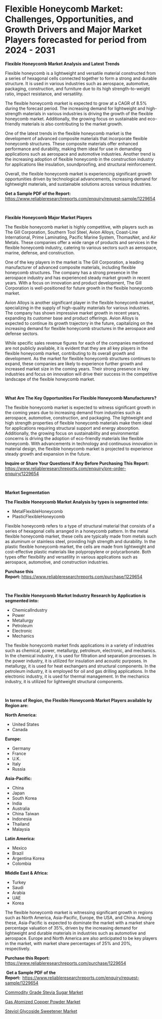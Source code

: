 <p><h1>Flexible Honeycomb Market: Challenges, Opportunities, and Growth Drivers and Major Market Players forecasted for period from 2024 - 2031</h1></p><p><strong>Flexible Honeycomb Market Analysis and Latest Trends</strong></p>
<p><p>Flexible honeycomb is a lightweight and versatile material constructed from a series of hexagonal cells connected together to form a strong and durable structure. It is used in various industries such as aerospace, automotive, packaging, construction, and furniture due to its high strength-to-weight ratio, impact resistance, and versatility.</p><p>The flexible honeycomb market is expected to grow at a CAGR of 8.5% during the forecast period. The increasing demand for lightweight and high-strength materials in various industries is driving the growth of the flexible honeycomb market. Additionally, the growing focus on sustainable and eco-friendly materials is also contributing to the market growth.</p><p>One of the latest trends in the flexible honeycomb market is the development of advanced composite materials that incorporate flexible honeycomb structures. These composite materials offer enhanced performance and durability, making them ideal for use in demanding applications such as aerospace and automotive industries. Another trend is the increasing adoption of flexible honeycomb in the construction industry for applications like insulation, soundproofing, and structural reinforcement.</p><p>Overall, the flexible honeycomb market is experiencing significant growth opportunities driven by technological advancements, increasing demand for lightweight materials, and sustainable solutions across various industries.</p></p>
<p><strong>Get a Sample PDF of the Report:&nbsp;</strong> <a href="https://www.reliableresearchreports.com/enquiry/request-sample/1229654">https://www.reliableresearchreports.com/enquiry/request-sample/1229654</a></p>
<p>&nbsp;</p>
<p><strong>Flexible Honeycomb Major Market Players</strong></p>
<p><p>The flexible honeycomb market is highly competitive, with players such as The Gill Corporation, Southern Tool Steel, Avion Alloys, Coast-Line International, Prime Laminating, Pacific Marine System, ThomasNet, and Air Metals. These companies offer a wide range of products and services in the flexible honeycomb industry, catering to various sectors such as aerospace, marine, defense, and construction.</p><p>One of the key players in the market is The Gill Corporation, a leading manufacturer of advanced composite materials, including flexible honeycomb structures. The company has a strong presence in the aerospace industry and has experienced steady market growth in recent years. With a focus on innovation and product development, The Gill Corporation is well-positioned for future growth in the flexible honeycomb market.</p><p>Avion Alloys is another significant player in the flexible honeycomb market, specializing in the supply of high-quality materials for various industries. The company has shown impressive market growth in recent years, expanding its customer base and product offerings. Avion Alloys is expected to continue its growth trajectory in the future, capitalizing on the increasing demand for flexible honeycomb structures in the aerospace and defense sectors.</p><p>While specific sales revenue figures for each of the companies mentioned are not publicly available, it is evident that they are all key players in the flexible honeycomb market, contributing to its overall growth and development. As the market for flexible honeycomb structures continues to expand, these companies are likely to experience further growth and increased market size in the coming years. Their strong presence in key industries and focus on innovation will drive their success in the competitive landscape of the flexible honeycomb market.</p></p>
<p>&nbsp;</p>
<p><strong>What Are The Key Opportunities For Flexible Honeycomb Manufacturers?</strong></p>
<p><p>The flexible honeycomb market is expected to witness significant growth in the coming years due to increasing demand from industries such as aerospace, automotive, construction, and packaging. The lightweight and high strength properties of flexible honeycomb materials make them ideal for applications requiring structural support and energy absorption. Additionally, the growing focus on sustainability and environmental concerns is driving the adoption of eco-friendly materials like flexible honeycomb. With advancements in technology and continuous innovation in material design, the flexible honeycomb market is projected to experience steady growth and expansion in the future.</p></p>
<p><strong>Inquire or Share Your Questions If Any Before Purchasing This Report:</strong> <a href="https://www.reliableresearchreports.com/enquiry/pre-order-enquiry/1229654">https://www.reliableresearchreports.com/enquiry/pre-order-enquiry/1229654</a></p>
<p>&nbsp;</p>
<p><strong>Market Segmentation</strong></p>
<p><strong>The Flexible Honeycomb Market Analysis by types is segmented into:</strong></p>
<p><ul><li>MetalFlexibleHoneycomb</li><li>PlasticFlexibleHoneycomb</li></ul></p>
<p><p>Flexible honeycomb refers to a type of structural material that consists of a series of hexagonal cells arranged in a honeycomb pattern. In the metal flexible honeycomb market, these cells are typically made from metals such as aluminum or stainless steel, providing high strength and durability. In the plastic flexible honeycomb market, the cells are made from lightweight and cost-effective plastic materials like polypropylene or polycarbonate. Both types offer flexibility and versatility in various applications such as aerospace, automotive, and construction industries.</p></p>
<p><strong>Purchase this Report:&nbsp;</strong><a href="https://www.reliableresearchreports.com/purchase/1229654">https://www.reliableresearchreports.com/purchase/1229654</a></p>
<p>&nbsp;</p>
<p><strong>The Flexible Honeycomb Market Industry Research by Application is segmented into:</strong></p>
<p><ul><li>ChemicalIndustry</li><li>Power</li><li>Metallurgy</li><li>Petroleum</li><li>Electronic</li><li>Mechanics</li></ul></p>
<p><p>The flexible honeycomb market finds applications in a variety of industries such as chemical, power, metallurgy, petroleum, electronic, and mechanics. In the chemical industry, it is used for filtration and separation processes. In the power industry, it is utilized for insulation and acoustic purposes. In metallurgy, it is used for heat exchangers and structural components. In the petroleum industry, it is employed for oil and gas drilling applications. In the electronic industry, it is used for thermal management. In the mechanics industry, it is utilized for lightweight structural components.</p></p>
<p>&nbsp;</p>
<p><strong>In terms of Region, the Flexible Honeycomb Market Players available by Region are:</strong></p>
<p>
    <p> <strong> North America: </strong>
        <ul>
            <li>United States</li>
            <li>Canada</li>
        </ul>
        </p> 
    <p> <strong> Europe: </strong>
        <ul>
            <li>Germany</li>
            <li>France</li>
            <li>U.K.</li>
            <li>Italy</li>
            <li>Russia</li>
        </ul>
        </p> 
    <p> <strong> Asia-Pacific: </strong>
        <ul>
            <li>China</li>
            <li>Japan</li>
            <li>South Korea</li>
            <li>India</li>
            <li>Australia</li>
            <li>China Taiwan</li>
            <li>Indonesia</li>
            <li>Thailand</li>
            <li>Malaysia</li>
        </ul>
        </p> 
    <p> <strong> Latin America: </strong>
        <ul>
            <li>Mexico</li>
            <li>Brazil</li>
            <li>Argentina Korea</li>
            <li>Colombia</li>
        </ul>
        </p> 
    <p> <strong> Middle East & Africa: </strong>
        <ul>
            <li>Turkey</li>
            <li>Saudi</li>
            <li>Arabia</li>
            <li>UAE</li>
            <li>Korea</li>
        </ul>
    </p>
    </p>
<p><p>The flexible honeycomb market is witnessing significant growth in regions such as North America, Asia-Pacific, Europe, the USA, and China. Among these, Asia-Pacific is expected to dominate the market with a market share percentage valuation of 35%, driven by the increasing demand for lightweight and durable materials in industries such as automotive and aerospace. Europe and North America are also anticipated to be key players in the market, with market share percentages of 25% and 20%, respectively.</p></p>
<p><strong>Purchase this Report: </strong><a href="https://www.reliableresearchreports.com/purchase/1229654">https://www.reliableresearchreports.com/purchase/1229654</a></p>
<p>&nbsp;<strong>Get a Sample PDF of the Report:&nbsp;&nbsp;</strong><a href="https://www.reliableresearchreports.com/enquiry/request-sample/1229654">https://www.reliableresearchreports.com/enquiry/request-sample/1229654</a></p>
<p><strong></strong></p>
<p><p><a href="https://view.publitas.com/reportprime-1/commodity-grade-stevia-sugar-market-size-growth-and-forecast-from-2023-2030/">Commodity Grade Stevia Sugar Market</a></p><p><a href="https://view.publitas.com/reportprime-1/global-gas-atomized-copper-powder-market-by-types-applications-and-major-players-with-regional-growth-rate-analysis-and-development-situation-from-2023-to-2030/">Gas Atomized Copper Powder Market</a></p><p><a href="https://view.publitas.com/reportprime-1/steviol-glycoside-sweetener-market-size-global-industry-overview-market-segmentation-and-forecast-2023-to-2030/">Steviol Glycoside Sweetener Market</a></p></p>